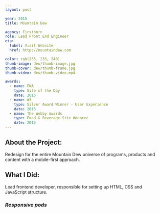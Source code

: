 ```yaml
---
layout: post

year: 2015
title: Mountain Dew

agency: Firstborn
role: Lead Front End Engineer
cta:
  label: Visit Website
  href: http://mountaindew.com

color: rgb(235, 233, 240)
thumb-image: dew/thumb-image.jpg
thumb-cover: dew/thumb-frame.jpg
thumb-video: dew/thumb-video.mp4

awards:
  - name: FWA
    type: Site of the Day
    date: 2015
  - name: W3
    type: Silver Award Winner - User Experience
    date: 2015
  - name: The Webby Awards
    type: Food & Beverage Site Honoree
    date: 2015
---
```

About the Project:
------------
Redesign for the entire Mountain Dew universe of programs, products and content with a mobile-first approach.

What I Did:
-----
Lead frontend developer, responsible for setting up HTML, CSS and JavaScript structure.

### *Responsive pods*

